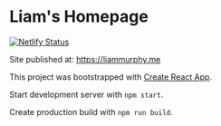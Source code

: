 # Liam's Homepage

[![Netlify Status](https://api.netlify.com/api/v1/badges/40e178e6-c19e-4c6a-b785-fdc2756e6745/deploy-status)](https://app.netlify.com/sites/radiant-madeleine-479609/deploys)

Site published at: https://liammurphy.me

This project was bootstrapped with [Create React App](https://github.com/facebook/create-react-app).

Start development server with `npm start`.

Create production build with `npm run build`.
